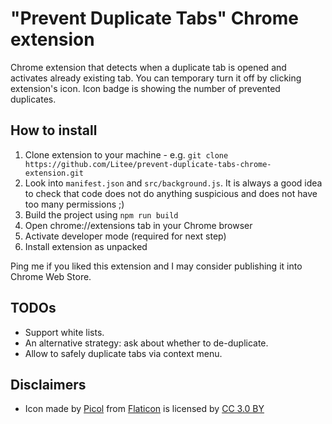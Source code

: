 # "Prevent Duplicate Tabs" Chrome extension

Chrome extension that detects when a duplicate tab is opened and activates already existing tab. You can temporary turn it off by clicking extension's icon. Icon badge is showing the number of prevented duplicates.

## How to install

1. Clone extension to your machine - e.g. `git clone https://github.com/Litee/prevent-duplicate-tabs-chrome-extension.git`
1. Look into `manifest.json` and `src/background.js`. It is always a good idea to check that code does not do anything suspicious and does not have too many permissions ;)
1. Build the project using `npm run build`
1. Open chrome://extensions tab in your Chrome browser
1. Activate developer mode (required for next step)
1. Install extension as unpacked

Ping me if you liked this extension and I may consider publishing it into Chrome Web Store.

## TODOs

* Support white lists.
* An alternative strategy: ask about whether to de-duplicate.
* Allow to safely duplicate tabs via context menu.

## Disclaimers

* Icon made by [Picol](https://www.flaticon.com/authors/picol) from [Flaticon](https://www.flaticon.com/) is licensed by [CC 3.0 BY](http://creativecommons.org/licenses/by/3.0/)
